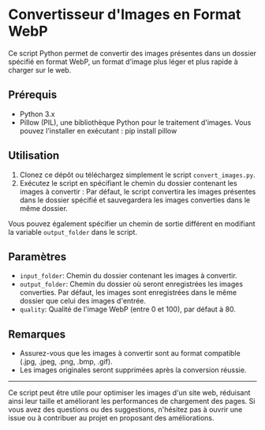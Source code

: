 # Convertisseur d'Images en Format WebP

Ce script Python permet de convertir des images présentes dans un dossier spécifié en format WebP, un format d'image plus léger et plus rapide à charger sur le web.

## Prérequis

- Python 3.x
- Pillow (PIL), une bibliothèque Python pour le traitement d'images. Vous pouvez l'installer en exécutant :
pip install pillow

## Utilisation

1. Clonez ce dépôt ou téléchargez simplement le script `convert_images.py`.
2. Exécutez le script en spécifiant le chemin du dossier contenant les images à convertir :
Par défaut, le script convertira les images présentes dans le dossier spécifié et sauvegardera les images converties dans le même dossier.

Vous pouvez également spécifier un chemin de sortie différent en modifiant la variable `output_folder` dans le script.

## Paramètres

- `input_folder`: Chemin du dossier contenant les images à convertir.
- `output_folder`: Chemin du dossier où seront enregistrées les images converties. Par défaut, les images sont enregistrées dans le même dossier que celui des images d'entrée.
- `quality`: Qualité de l'image WebP (entre 0 et 100), par défaut à 80.

## Remarques

- Assurez-vous que les images à convertir sont au format compatible (.jpg, .jpeg, .png, .bmp, .gif).
- Les images originales seront supprimées après la conversion réussie.

---

Ce script peut être utile pour optimiser les images d'un site web, réduisant ainsi leur taille et améliorant les performances de chargement des pages. Si vous avez des questions ou des suggestions, n'hésitez pas à ouvrir une issue ou à contribuer au projet en proposant des améliorations.
